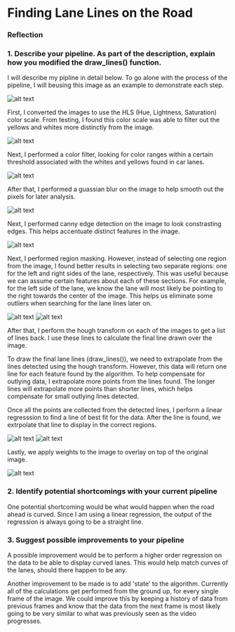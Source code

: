 # **Finding Lane Lines on the Road** 


[//]: # (Image References)
[image0]: ./writeup_images/0.jpg "Original image"
[image1]: ./writeup_images/1_hls.jpg "HLS color mode"
[image2]: ./writeup_images/2_white_yellow.jpg "Filtering for yellows and whites"
[image3]: ./writeup_images/3_gaussian_blur.jpg "Gaussian blur"
[image4]: ./writeup_images/4_canny.jpg "Canny edge detection"
[image5a]: ./writeup_images/5_left.jpg "Left region masking"
[image5b]: ./writeup_images/5_right.jpg "Right region masking"
[image6a]: ./writeup_images/6_left.jpg "Left hough transform"
[image6b]: ./writeup_images/6_right.jpg "Right hough trasnform"
[image7]: ./writeup_images/7_weighted.jpg "Final output"

### Reflection


### 1. Describe your pipeline. As part of the description, explain how you modified the draw_lines() function.

I will describe my pipline in detail below. To go alone with the process of the pipeline, I will beusing this image as an example to demonstrate each step.

![alt text][image0]

First, I converted the images to use the HLS (Hue, Lightness, Saturation) color scale. From testing, I found this color scale was able to filter out the yellows and whites more distinctly from the image.


![alt text][image1]


Next, I performed a color filter, looking for color ranges within a certain threshold associated with the whites and yellows found in car lanes.

![alt text][image2]

After that, I performed a guassian blur on the image to help smooth out the pixels for later analysis.

![alt text][image3]

Next, I performed canny edge detection on the image to look constrasting edges. This helps accentuate distinct features in the image.

![alt text][image4]

Next, I performed region masking. However, instead of selecting one region from the image, I found better results in selecting two separate regions: one for the left and right sides of the lane, respectively. This was useful because we can assume certain features about each of these sections. For example, for the left side of the lane, we know the lane will most likely be pointing to the right towards the center of the image. This helps us eliminate some outliers when searching for the lane lines later on.

![alt text][image5a]
![alt text][image5b]

After that, I perform the hough transform on each of the images to get a list of lines back. I use these lines to calculate the final line drawn over the image.

To draw the final lane lines (draw_lines()), we need to extrapolate from the lines detected using the hough transform. However, this data will return one line for each feature found by the algorithm. To help compensate for outlying data, I extrapolate more points from the lines found. The longer lines will extrapolate more points than shorter lines, which helps compensate for small outlying lines detected.

Once all the points are collected from the detected lines, I perform a linear regresssion to find a line of best fit for the data. After the line is found, we extrpolate that line to display in the correct regions.

![alt text][image6a]
![alt text][image6b]

Lastly, we apply weights to the image to overlay on top of the original image.

![alt text][image7]

### 2. Identify potential shortcomings with your current pipeline

One potential shortcoming would be what would happen when the road ahead is curved. Since I am using a linear regression, the output of the regression is always going to be a straight line.


### 3. Suggest possible improvements to your pipeline

A possible improvement would be to perform a higher order regression on the data to be able to display curved lanes. This would help match curves of the lanes, should there happen to be any.

Another improvement to be made is to add 'state' to the algorithm. Currently all of the calculations get performed from the ground up, for every single frame of the image. We could improve this by keeping a history of data from previous frames and know that the data from the next frame is most likely going to be very similar to what was previously seen as the video progresses.